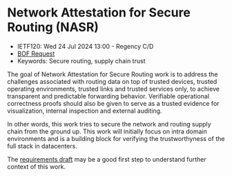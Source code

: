 # Network Attestation for Secure Routing (NASR) 
* <IETFschedule>IETF120: Wed 24 Jul 2024 13:00 - Regency C/D</IETFschedule>
* [BOF Request](https://datatracker.ietf.org/doc/bofreq-liu-nasr/)
* Keywords: Secure routing, supply chain trust

The goal of Network Attestation for Secure Routing work is to address the challenges associated with routing data on top of trusted devices, trusted operating environments, trusted links and trusted services only, to achieve transparent and predictable forwarding behavior. Verifiable operational correctness proofs should also be given to serve as a trusted evidence for visualization, internal inspection and external auditing.

In other words, this work tries to secure the network and routing supply chain from the ground up. This work will initially focus on intra domain environments and is a building block for verifying the  trustworthyness of the full stack in datacenters.


The [requirements draft](https://datatracker.ietf.org/doc/draft-liu-nasr-requirements/) may be a good first step to understand further context of this work.

